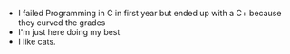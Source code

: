 - I failed Programming in C in first year but ended up with a C+ because they curved the grades
- I'm just here doing my best
- I like cats.

<!---
thecolossalennui/thecolossalennui is a ✨ special ✨ repository because its `README.md` (this file) appears on your GitHub profile.
You can click the Preview link to take a look at your changes.
--->
